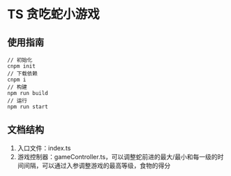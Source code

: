 # TS 贪吃蛇小游戏

## 使用指南

```shell
// 初始化
cnpm init
// 下载依赖
cnpm i
// 构建
npm run build
// 运行
npm run start
```

## 文档结构

1. 入口文件：index.ts
2. 游戏控制器：gameController.ts，可以调整蛇前进的最大/最小和每一级的时间间隔，可以通过入参调整游戏的最高等级，食物的得分
